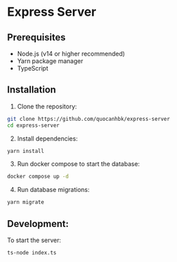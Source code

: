 # Express Server

## Prerequisites

- Node.js (v14 or higher recommended)
- Yarn package manager
- TypeScript

## Installation

1. Clone the repository:

```bash
git clone https://github.com/quocanhbk/express-server
cd express-server
```

2. Install dependencies:

```bash
yarn install
```

3. Run docker compose to start the database:

```bash
docker compose up -d
```

4. Run database migrations:

```bash
yarn migrate
```

## Development:

To start the server:

```bash
ts-node index.ts
```
